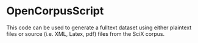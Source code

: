 # OpenCorpusScript
This code can be used to generate a fulltext dataset using either plaintext files or source (i.e. XML, Latex, pdf) files from the SciX corpus.



